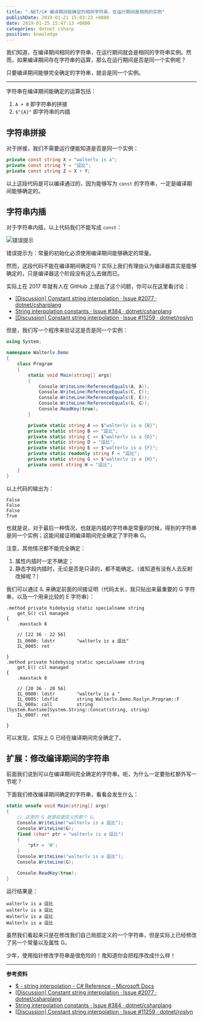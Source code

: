 ```yaml
---
title: ".NET/C# 编译期间能确定的相同字符串，在运行期间是相同的实例"
publishDate: 2019-01-21 15:03:23 +0800
date: 2019-01-25 15:47:13 +0800
categories: dotnet csharp
position: knowledge
---
```


我们知道，在编译期间相同的字符串，在运行期间就会是相同的字符串实例。然而，如果编译期间存在字符串的运算，那么在运行期间是否是同一个实例呢？

只要编译期间能够完全确定的字符串，就会是同一个实例。

---

字符串在编译期间能确定的运算包括：

1. `A + B` 即字符串的拼接
1. `$"{A}"` 即字符串的内插

<div id="toc"></div>

## 字符串拼接

对于拼接，我们不需要运行便能知道是否是同一个实例：

```csharp
private const string X = "walterlv is a";
private const string Y = "逗比";
private const string Z = X + Y;
```

以上这段代码是可以编译通过的，因为能够写为 `const` 的字符串，一定是编译期间能够确定的。

## 字符串内插

对于字符串内插，以上代码我们不能写成 `const`：

![错误提示](/static/posts/2019-01-21-14-42-00.png)

错误提示为：常量的初始化必须使用编译期间能够确定的常量。

然而，这段代码不能在编译期间确定吗？实际上我们有理由认为编译器其实是能够确定的，只是编译器这个阶段没有这么去做而已。

实际上在 2017 年就有人在 GitHub 上提出了这个问题，你可以在这里看讨论：

- [[Discussion] Constant string interpolation · Issue #2077 · dotnet/csharplang](https://github.com/dotnet/csharplang/issues/2077)
- [String interpolation constants · Issue #384 · dotnet/csharplang](https://github.com/dotnet/csharplang/issues/384)
- [[Discussion] Constant string interpolation · Issue #11259 · dotnet/roslyn](https://github.com/dotnet/roslyn/issues/11259)

但是，我们写一个程序来验证这是否是同一个实例：

```csharp
using System;

namespace Walterlv.Demo
{
    class Program
    {
        static void Main(string[] args)
        {
            Console.WriteLine(ReferenceEquals(A, A));
            Console.WriteLine(ReferenceEquals(C, C));
            Console.WriteLine(ReferenceEquals(E, E));
            Console.WriteLine(ReferenceEquals(G, G));
            Console.ReadKey(true);
        }

        private static string A => $"walterlv is a {B}";
        private static string B => "逗比";
        private static string C => $"walterlv is a {D}";
        private static string D = "逗比";
        private static string E => $"walterlv is a {F}";
        private static readonly string F = "逗比";
        private static string G => $"walterlv is a {H}";
        private const string H = "逗比";
    }
}
```

以上代码的输出为：

```
False
False
False
True
```

也就是说，对于最后一种情况，也就是内插的字符串是常量的时候，得到的字符串是同一个实例；这能间接证明编译期间完全确定了字符串 G。

注意，其他情况都不能完全确定：

1. 属性内插时一定不确定；
1. 静态字段内插时，无论是否是只读的，都不能确定。（谁知道有没有人去反射改掉呢？）

我们可以通过 IL 来确定前面的间接证明（代码太长，我只贴出来最重要的 G 字符串，以及一个用来比较的 E 字符串）：

```
.method private hidebysig static specialname string
    get_G() cil managed
{
    .maxstack 8

    // [22 36 - 22 56]
    IL_0000: ldstr        "walterlv is a 逗比"
    IL_0005: ret

}
.method private hidebysig static specialname string
    get_E() cil managed
{
    .maxstack 8

    // [20 36 - 20 56]
    IL_0000: ldstr        "walterlv is a "
    IL_0005: ldsfld       string Walterlv.Demo.Roslyn.Program::F
    IL_000a: call         string [System.Runtime]System.String::Concat(string, string)
    IL_000f: ret

}
```

可以发现，实际上 G 已经在编译期间完全确定了。

## 扩展：修改编译期间的字符串

前面我们说到可以在编译期间完全确定的字符串。呃，为什么一定要抬杠额外写一节呢？

下面我们修改编译期间确定的字符串，看看会发生什么：

```csharp
static unsafe void Main(string[] args)
{
    // 这里的 G 就是前面定义的那个 G。
    Console.WriteLine("walterlv is a 逗比");
    Console.WriteLine(G);
    fixed (char* ptr = "walterlv is a 逗比")
    {
        *ptr = 'W';
    }
    Console.WriteLine("walterlv is a 逗比");
    Console.WriteLine(G);

    Console.ReadKey(true);
}
```

运行结果是：

```
walterlv is a 逗比
walterlv is a 逗比
Walterlv is a 逗比
Walterlv is a 逗比
```

虽然我们看起来只是在修改我们自己局部定义的一个字符串，但是实际上已经修改了另一个常量以及属性 G。

少年，使用指针修改字符串是很危险的！鬼知道你会把程序改成什么样！

---

**参考资料**

- [$ - string interpolation - C# Reference - Microsoft Docs](https://docs.microsoft.com/en-us/dotnet/csharp/language-reference/tokens/interpolated)
- [[Discussion] Constant string interpolation · Issue #2077 · dotnet/csharplang](https://github.com/dotnet/csharplang/issues/2077)
- [String interpolation constants · Issue #384 · dotnet/csharplang](https://github.com/dotnet/csharplang/issues/384)
- [[Discussion] Constant string interpolation · Issue #11259 · dotnet/roslyn](https://github.com/dotnet/roslyn/issues/11259)

